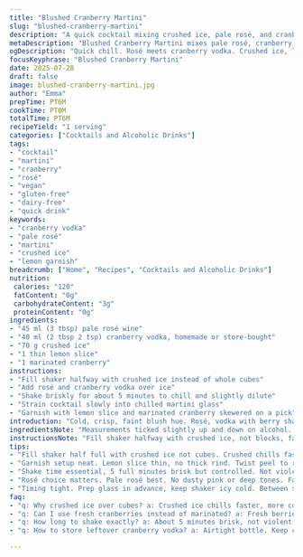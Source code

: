 ```yaml
---
title: "Blushed Cranberry Martini"
slug: "blushed-cranberry-martini"
description: "A quick cocktail mixing crushed ice, pale rosé, and cranberry-infused vodka. Garnished with a citrus twist and a soaked berry. Vegan, gluten-free, dairy-free, nut-free, egg-free. Refreshment in under 6 minutes."
metaDescription: "Blushed Cranberry Martini mixes pale rosé, cranberry vodka, crushed ice. Citrus twist and marinated berry garnish. Vegan, gluten-free, dairy-free. Chill, shake, sip fast."
ogDescription: "Quick chill. Rosé meets cranberry vodka. Crushed ice, lemon twist, marinated cranberry. Under 6 minutes. Vegan, allergen-free, sharp tang, soft berry finish."
focusKeyphrase: "Blushed Cranberry Martini"
date: 2025-07-28
draft: false
image: blushed-cranberry-martini.jpg
author: "Emma"
prepTime: PT6M
cookTime: PT0M
totalTime: PT6M
recipeYield: "1 serving"
categories: ["Cocktails and Alcoholic Drinks"]
tags:
- "cocktail"
- "martini"
- "cranberry"
- "rosé"
- "vegan"
- "gluten-free"
- "dairy-free"
- "quick drink"
keywords:
- "cranberry vodka"
- "pale rosé"
- "martini"
- "crushed ice"
- "lemon garnish"
breadcrumb: ["Home", "Recipes", "Cocktails and Alcoholic Drinks"]
nutrition: 
 calories: "120"
 fatContent: "0g"
 carbohydrateContent: "3g"
 proteinContent: "0g"
ingredients:
- "45 ml (3 tbsp) pale rosé wine"
- "40 ml (2 tbsp 2 tsp) cranberry vodka, homemade or store-bought"
- "70 g crushed ice"
- "1 thin lemon slice"
- "1 marinated cranberry"
instructions:
- "Fill shaker halfway with crushed ice instead of whole cubes"
- "Add rosé and cranberry vodka over ice"
- "Shake briskly for about 5 minutes to chill and slightly dilute"
- "Strain cocktail slowly into chilled martini glass"
- "Garnish with lemon slice and marinated cranberry skewered on a pick"
introduction: "Cold, crisp, faint blush hue. Rosé, vodka with berry sharpness. Measures tweaked, a bit more vodka, less wine. Ice shattered, tiny fragments chill faster. Lemon replaces orange here, zesty and bright. Simple swirls, no shaker drama. Anticipation builds with every shake. Pour slow, like lazy rivers. One marinated berry, tart and soft, plucks sweetness from chill. An easy sip, no fuss. Vegan tags checked, gluten nowhere near. Gluten-free stamping grounds. No nuts, dairy shunned. Drink in one. Summer’s whisper, chilled corner bar. Snap the citrus peel before floating in. Tang lingers after the swallow, punch wakes the quiet. Minutes count down when thirst moves fast, this cocktail waits exactly 5 minutes maybe 6 tops. No egg whites, no fuss, pure edge. Rosé’s pink hug, vodka’s clean hit. Garnish sets stage, a tiny bright cherry to finish."
ingredientsNote: "Measurements ticked slightly up and down on alcohol. Vodka hits just over 40 ml, balancing booziness. Rosé steps back to 45 ml, pale preferred, not the deep dusty pink but soft blushed berry shade. Ice, crushed instead of cubes — chills quicker, more surface area. Lemon replaces orange, thinner, more zing. Fresh is best but a thin slice keeps neat distraction. Marinated cranberry for bite sweet and sour, no fresh berries here to avoid unpredictability. Can use any cranberry vodka, house-made better for control but store works fine. Allergen-free. Vegan too because no butter, cream, eggs. Gluten absence guaranteed. No nuts involved. Dairy-free simple. Just booze, fruit, ice — and time. Time to shake, time to chill, time to sip."
instructionsNote: "Fill shaker halfway with crushed ice, not blocks, faster cold. Pour in rosé then add cranberry vodka. Don't rush the pour, measure carefully. Fast but steady 5 minute shake: brisk, not violent. A slow chill, little dilution. Strain into a properly pre-chilled martini glass, steady slow pour, no splash. Use fine strainer to hold ice shards back. Garnish last: lemon pliable slice, twisted for aroma, sits on rim or floats. Skewer marinated cranberry for neatness or drop softly atop drink. Serve immediately, the cold sip fades in minutes. The tang hits first, then berry’s depth. Perfect chilled bar companion, no ice melt fuss during serving. Clean equipment, freshness matters. Chill glass beforehand, keeps drink colder longer. Timing between shake and pour tight, optimal in 20 seconds. Clean shaker between uses, no stale odors."
tips:
- "Fill shaker half full with crushed ice not cubes. Crushed chills faster, more surface contact. Ice fragments melt quicker but control dilution by shaking steady, brisk - 5 minutes worth. Avoid rushing. Shaker cold helps. Use fine strainer to catch shards before pouring. Prevents gritty mouthfeel. Glass chilled in freezer or fridge beforehand. Keeps temperature longer, slow melt. Empty shaker between uses. No stubborn odors from previous spirits or residue. Clean equipment makes difference. Measurement precise matters here. Rosé goes first then vodka. Pour slow steady. Too fast, splash, uneven mix."
- "Garnish setup neat. Lemon slice thin, no thick rind. Twist peel to release oils, place on rim or float. Skin oils awaken scent. Marinated cranberry adds bite, softer than fresh. Use skewers for clean look. Drop in if no pick. Avoid fresh berries to maintain balance, predictable tartness. Marinating absorbs sweetness and sour mix, controlled flavor. Homemade cranberry vodka fine, but store-bought reliable consistency. More vodka here than usual. Punch sharper than sweet. Measure carefully, tweak alcohol edge if needed. Ice amount fixed. Crushed ice weighs down volume but chills better."
- "Shake time essential, 5 full minutes brisk but controlled. Not violent slam. Slow dilution. Watch timing, not less, not more. Over dilute dulls rosé’s blush, vodka loses sharp hit. Under shake, warm, poor chill. Strain into pre-chilled martini glass, slow pour. Avoid splash, hold back ice shards. Use cocktail strainer and fine sieve combo. Prepared glass keeps it colder longer. Straw optional if really quick sip. Serve immediately. Cold fades fast. Citrus and berry tang shift quickly once melting starts. Timing between shake, strain, garnish tight."
- "Rosé choice matters. Pale rosé best. No dusty pink or deep tones. Faint blush hue blends with vodka’s clarity. Alcohol balance tweaked here: vodka just over 40 ml, rosé 45 ml. Keeps drink boozy but clean. Sweetness low, cranberry twist sharp. Ice crushed strictly, no cubes. Replace orange with lemon offers brighter citrus zing, lighter aroma. Fresh lemon optimum but slice thin for neatness. Avoid thick wedges. Marinated cranberry substitute for fresh berries; avoids unpredictable juice or texture. Use quality vodka, neutral profile favored. House-made cranberry vodka offers control but store works."
- "Timing tight. Prep glass in advance, keep shaker icy cold. Between shaking and pouring max 20 seconds. Otherwise melt, flavors flatten. Clean equipment needed. No residue, no stale smells. Pour layers steady. Rosé first then vodka, slow addition so ice chills mix evenly. Shaking brisk but steady avoids over dilution, over chill. Chill not freeze. Drink served one shot size. No leftover. Sip fast, tang hits first then berry depth. Garnish adds aroma, slight sweetness. No fuss, no add-ins. Just booze, fruit, ice. Vegan, allergen free, no dairy, nuts, gluten, eggs."
faq:
- "q: Why crushed ice over cubes? a: Crushed ice chills faster, more contact surface. Melts quicker but shaking 5 min controls dilution. Cubes too slow, uneven chill. Faster cooling means quicker ready drink. Better texture in glass, slower melt once poured."
- "q: Can I use fresh cranberries instead of marinated? a: Fresh berries unpredictable. Juice varies, tartness uneven. Marinated cranberries balanced sweet-sour, soft texture. Fresh might water down or add harsh bite. Alternative is frozen berries but risk dilution. Marinated best for consistency."
- "q: How long to shake exactly? a: About 5 minutes brisk, not violent. Steady pace controls dilution. Less time leaves warm, poorly chilled drink. More time dilutes too much, weakens flavor. Timer advised. Slow steady preferred over short shake. No rush."
- "q: How to store leftover cranberry vodka? a: Airtight bottle. Keep cool, dark place. Room temp fine but cooler extends shelf life. Avoid light/heat; flavor degrades. Use in cocktails within few weeks ideally. No fridge harm but not required. Shake before use if settled."

---
```

